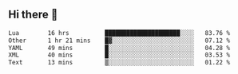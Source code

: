 ## Hi there 👋
<!--START_SECTION:waka-->

```txt
Lua        16 hrs          █████████████████████░░░░   83.76 %
Other      1 hr 21 mins    █▓░░░░░░░░░░░░░░░░░░░░░░░   07.12 %
YAML       49 mins         █░░░░░░░░░░░░░░░░░░░░░░░░   04.28 %
XML        40 mins         █░░░░░░░░░░░░░░░░░░░░░░░░   03.53 %
Text       13 mins         ▒░░░░░░░░░░░░░░░░░░░░░░░░   01.22 %
```

<!--END_SECTION:waka-->
